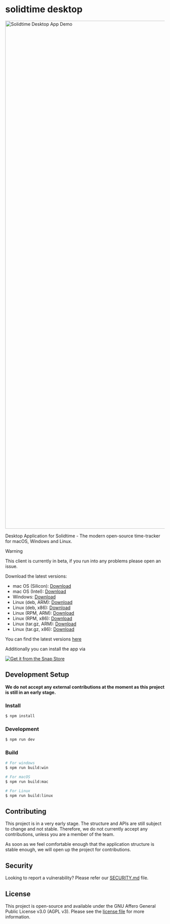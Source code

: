 # solidtime desktop

<img width="1600" alt="Solidtime Desktop App Demo" src="https://github.com/user-attachments/assets/5b1f801c-bbd6-4b93-9d4a-8c229466403e">

Desktop Application for Solidtime - The modern open-source time-tracker for macOS, Windows and Linux.

> [!WARNING]
> This client is currently in beta, if you run into any problems please open an issue.

Download the latest versions:

-   mac OS (Silicon): [Download](https://github.com/solidtime-io/solidtime-desktop/releases/latest/download/solidtime-arm64.dmg)
-   mac OS (Intel): [Download](https://github.com/solidtime-io/solidtime-desktop/releases/latest/download/solidtime-x64.dmg)
-   Windows: [Download](https://github.com/solidtime-io/solidtime-desktop/releases/latest/download/solidtime-setup.exe)
-   Linux (deb, ARM): [Download](https://github.com/solidtime-io/solidtime-desktop/releases/latest/download/solidtime-arm64.deb)
-   Linux (deb, x86): [Download](https://github.com/solidtime-io/solidtime-desktop/releases/latest/download/solidtime-amd64.deb)
-   Linux (RPM, ARM): [Download](https://github.com/solidtime-io/solidtime-desktop/releases/latest/download/solidtime-aarch64.rpm)
-   Linux (RPM, x86): [Download](https://github.com/solidtime-io/solidtime-desktop/releases/latest/download/solidtime-x86_64.rpm)
-   Linux (tar.gz, ARM): [Download](https://github.com/solidtime-io/solidtime-desktop/releases/latest/download/solidtime-arm64.tar.gz)
-   Linux (tar.gz, x86): [Download](https://github.com/solidtime-io/solidtime-desktop/releases/latest/download/solidtime-x64.tar.gz)

You can find the latest versions [here](https://github.com/solidtime-io/solidtime-desktop/releases)

Additionally you can install the app via

<a href="https://snapcraft.io/solidtime">
  <img alt="Get it from the Snap Store" src="https://snapcraft.io/static/images/badges/en/snap-store-white.svg" />
</a>

## Development Setup

**We do not accept any external contributions at the moment as this project is still in an early stage.**

### Install

```bash
$ npm install
```

### Development

```bash
$ npm run dev
```

### Build

```bash
# For windows
$ npm run build:win

# For macOS
$ npm run build:mac

# For Linux
$ npm run build:linux
```


## Contributing

This project is in a very early stage. The structure and APIs are still subject to change and not stable.
Therefore, we do not currently accept any contributions, unless you are a member of the team.

As soon as we feel comfortable enough that the application structure is stable enough, we will open up the project for contributions.

## Security

Looking to report a vulnerability? Please refer our [SECURITY.md](./SECURITY.md) file.

## License

This project is open-source and available under the GNU Affero General Public License v3.0 (AGPL v3). Please see the [license file](LICENSE.md) for more information.

